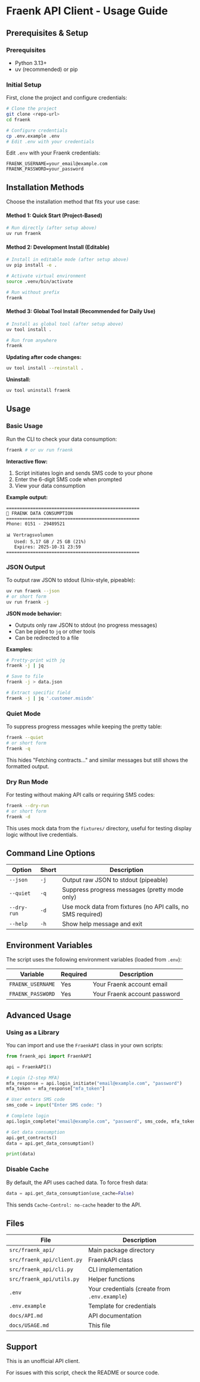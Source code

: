 # Fraenk API Client - Usage Guide

## Prerequisites & Setup

### Prerequisites
- Python 3.13+
- uv (recommended) or pip

### Initial Setup

First, clone the project and configure credentials:

```bash
# Clone the project
git clone <repo-url>
cd fraenk

# Configure credentials
cp .env.example .env
# Edit .env with your credentials
```

Edit `.env` with your Fraenk credentials:
```
FRAENK_USERNAME=your_email@example.com
FRAENK_PASSWORD=your_password
```

## Installation Methods

Choose the installation method that fits your use case:

#### Method 1: Quick Start (Project-Based)
```bash
# Run directly (after setup above)
uv run fraenk
```

#### Method 2: Development Install (Editable)
```bash
# Install in editable mode (after setup above)
uv pip install -e .

# Activate virtual environment
source .venv/bin/activate

# Run without prefix
fraenk
```

#### Method 3: Global Tool Install (Recommended for Daily Use)

```bash
# Install as global tool (after setup above)
uv tool install .

# Run from anywhere
fraenk
```

**Updating after code changes:**
```bash
uv tool install --reinstall .
```

**Uninstall:**
```bash
uv tool uninstall fraenk
```

## Usage

### Basic Usage

Run the CLI to check your data consumption:

```bash
fraenk # or uv run fraenk
```

**Interactive flow:**
1. Script initiates login and sends SMS code to your phone
2. Enter the 6-digit SMS code when prompted
3. View your data consumption

**Example output:**
```
==================================================
📱 FRAENK DATA CONSUMPTION
==================================================
Phone: 0151 - 29489521

📊 Vertragsvolumen
   Used: 5,17 GB / 25 GB (21%)
   Expires: 2025-10-31 23:59
==================================================
```

### JSON Output

To output raw JSON to stdout (Unix-style, pipeable):

```bash
uv run fraenk --json
# or short form
uv run fraenk -j
```

**JSON mode behavior:**
- Outputs only raw JSON to stdout (no progress messages)
- Can be piped to `jq` or other tools
- Can be redirected to a file

**Examples:**

```bash
# Pretty-print with jq
fraenk -j | jq

# Save to file
fraenk -j > data.json

# Extract specific field
fraenk -j | jq '.customer.msisdn'
```

### Quiet Mode

To suppress progress messages while keeping the pretty table:

```bash
fraenk --quiet
# or short form
fraenk -q
```

This hides "Fetching contracts..." and similar messages but still shows the formatted output.

### Dry Run Mode

For testing without making API calls or requiring SMS codes:

```bash
fraenk --dry-run
# or short form
fraenk -d
```

This uses mock data from the `fixtures/` directory, useful for testing display logic without live credentials.

## Command Line Options

| Option | Short | Description |
|--------|-------|-------------|
| `--json` | `-j` | Output raw JSON to stdout (pipeable) |
| `--quiet` | `-q` | Suppress progress messages (pretty mode only) |
| `--dry-run` | `-d` | Use mock data from fixtures (no API calls, no SMS required) |
| `--help` | `-h` | Show help message and exit |

## Environment Variables

The script uses the following environment variables (loaded from `.env`):

| Variable | Required | Description |
|----------|----------|-------------|
| `FRAENK_USERNAME` | Yes | Your Fraenk account email |
| `FRAENK_PASSWORD` | Yes | Your Fraenk account password |

## Advanced Usage

### Using as a Library

You can import and use the `FraenkAPI` class in your own scripts:

```python
from fraenk_api import FraenkAPI

api = FraenkAPI()

# Login (2-step MFA)
mfa_response = api.login_initiate("email@example.com", "password")
mfa_token = mfa_response["mfa_token"]

# User enters SMS code
sms_code = input("Enter SMS code: ")

# Complete login
api.login_complete("email@example.com", "password", sms_code, mfa_token)

# Get data consumption
api.get_contracts()
data = api.get_data_consumption()

print(data)
```

### Disable Cache

By default, the API uses cached data. To force fresh data:

```python
data = api.get_data_consumption(use_cache=False)
```

This sends `Cache-Control: no-cache` header to the API.

## Files

| File | Description |
|------|-------------|
| `src/fraenk_api/` | Main package directory |
| `src/fraenk_api/client.py` | FraenkAPI class |
| `src/fraenk_api/cli.py` | CLI implementation |
| `src/fraenk_api/utils.py` | Helper functions |
| `.env` | Your credentials (create from `.env.example`) |
| `.env.example` | Template for credentials |
| `docs/API.md` | API documentation |
| `docs/USAGE.md` | This file |

## Support

This is an unofficial API client. 

For issues with this script, check the README or source code.
